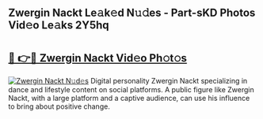 ## Zwergin Nackt Le𝚊k𝚎d N𝚞𝚍es - Part-sKD Photos Vid𝚎o Le𝚊ks 2Y5hq

# <h2><a href="http://fb5a28.evod.top/?m=Zwergin+Nackt">🔗 👉🔴 Zwergin Nackt Vid𝚎o Ph𝚘t𝚘s</a></h2>

[![Zwergin Nackt N𝚞d𝚎s](https://i.imgur.com/8V9OHl7.gif)](http://fb5a28.evod.top/?m=Zwergin+Nackt)
Digital personality Zwergin Nackt specializing in dance and lifestyle content on social platforms. A public figure like Zwergin Nackt, with a large platform and a captive audience, can use his influence to bring about positive change. 
